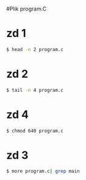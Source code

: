 #Plik program.C

# zd 1
```sh
$ head -n 2 program.c
```
# zd 2
```sh
$ tail -n 4 program.c
```

# zd 4
```sh
$ chmod 640 program.c
```
# zd 3
```sh
$ more program.c| grep main
```
